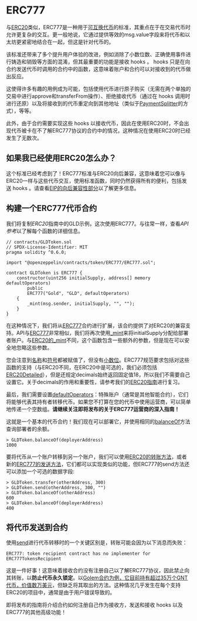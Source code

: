 # ERC777
与[ERC20](./ERC20/ERC20.md)类似，ERC777是一种用于[可互换代币](./Tokens.md#不同类型的代币)的标准，其重点在于在交易代币时允许更复杂的交互。更一般地说，它通过提供等效的msg.value字段来将代币和以太坊更紧密地结合在一起，但这是针对代币的。

该标准还带来了多个提升用户体验的改进，例如消除了小数位数、正确使用事件进行铸造和销毁等方面的混淆，但其最重要的功能是接收 hooks 。 hooks 只是在向合约发送代币时调用的合约中的函数，这意味着账户和合约可以对接收到的代币做出反应。

这使得许多有趣的用例成为可能，包括使用代币进行原子购买（无需在两个单独的交易中进行approve和transferFrom操作）、拒绝接收代币（通过在 hooks 调用时进行还原）以及将接收到的代币重定向到其他地址（类似于[PaymentSplitter](#发送代币给合约)的方式），等等。

此外，由于合约需要实现这些 hooks 以接收代币，因此在使用ERC20时，不会出现代币被卡在不了解ERC777协议的合约中的情况，这种情况在使用ERC20时已经发生了无数次。

## 如果我已经使用ERC20怎么办？
这个标准已经考虑到了！ERC777标准与ERC20向后兼容，这意味着您可以像与ERC20一样与这些代币交互，使用标准函数，同时仍然获得所有的便利，包括发送 hooks 。请查看[EIP的向后兼容性部分](https://eips.ethereum.org/EIPS/eip-777#backward-compatibility)以了解更多信息。

## 构建一个ERC777代币合约
我们将复制*ERC20*指南中的GLD示例，这次使用ERC777。与往常一样，查看*API参考*以了解每个函数的详细信息。
```
// contracts/GLDToken.sol
// SPDX-License-Identifier: MIT
pragma solidity ^0.6.0;

import "@openzeppelin/contracts/token/ERC777/ERC777.sol";

contract GLDToken is ERC777 {
    constructor(uint256 initialSupply, address[] memory defaultOperators)
        public
        ERC777("Gold", "GLD", defaultOperators)
    {
        _mint(msg.sender, initialSupply, "", "");
    }
}
```

在这种情况下，我们将从[ERC777](../API/ERC777.md#erc777)合约进行扩展，该合约提供了对ERC20的兼容支持。API与[ERC777](../API/ERC777.md)非常相似，我们将再次使用[_mint](../API/ERC777.md#_mintaddress-account-uint256-amount-bytes-userdata-bytes-operatordata)来将initialSupply分配给部署者账户。与[ERC20的_mint](../API/ERC20.md#_mintaddress-account-uint256-amount)不同，这个函数包含一些额外的参数，但是现在可以安全地忽略这些参数。

您会注意到[名称](../API/ERC777.md#name-→-string)和[符号](../API/ERC777.md#symbol-→-string)都被赋值了，但没有[小数位](../API/ERC777.md#decimals-→-uint8)。ERC777规范要求包括对这些函数的支持（与ERC20不同，在ERC20中是可选的，我们必须包括[ERC20Detailed](../API/ERC20.md)），但是还规定decimals始终返回固定值18，所以我们不需要自己设置它。关于decimals的作用和重要性，请参考我们的[ERC20指南](./ERC20/ERC20.md#关于小数点)进行复习。

最后，我们需要设置[defaultOperators](../API/ERC777.md#defaultoperators-→-address)：特殊账户（通常是其他智能合约），它们将能够代表其持有者转移代币。如果您不打算在您的代币中使用运营商，可以简单地传递一个空数组。**请继续关注即将发布的关于ERC777运营商的深入指南！**

这就是一个基本的代币合约！我们现在可以部署它，并使用相同的[balanceOf](../API/ERC20.md#balanceofaddress-account-→-uint256)方法查询部署者的余额。
```
> GLDToken.balanceOf(deployerAddress)
1000
```

要将代币从一个账户转移到另一个账户，我们可以使用[ERC20的转账方法](../API/ERC777.md#transferaddress-recipient-uint256-amount-→-bool)，或者新的[ERC777的发送方法](../API/ERC777.md#sendaddress-recipient-uint256-amount-bytes-data)，它们都可以实现类似的功能，但ERC777的send方法还可以添加一个可选的数据字段:

```
> GLDToken.transfer(otherAddress, 300)
> GLDToken.send(otherAddress, 300, "")
> GLDToken.balanceOf(otherAddress)
600
> GLDToken.balanceOf(deployerAddress)
400
```

## 将代币发送到合约

使用[send](../API/ERC777.md#sendaddress-recipient-uint256-amount-bytes-data)进行代币转移时的一个关键区别是，转账可能会因为以下消息而失败：
```
ERC777: token recipient contract has no implementer for ERC777TokensRecipient
```
这是一件好事！这意味着接收合约没有注册自己以了解ERC777协议，因此禁止向其转账，以**防止代币永久锁定**。以[Golem合约为例，它目前持有超过35万个GNT代币，价值数万美元](https://etherscan.io/token/0xa74476443119A942dE498590Fe1f2454d7D4aC0d?a=0xa74476443119A942dE498590Fe1f2454d7D4aC0d)，但缺乏将其取出的方法。这种情况几乎发生在每个支持ERC20的项目中，通常是由于用户错误导致的。

即将发布的指南将介绍合约如何注册自己作为接收方，发送和接收 hooks 以及ERC777的其他高级功能！

